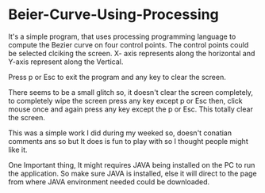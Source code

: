 # Beier-Curve-Using-Processing
It's a simple program, that uses processing programming language to compute the Bezier curve on four control points. 
The control points could be selected clciking the screen. X- axis represents along the horizontal and Y-axis represent 
along the Vertical. 

Press p or Esc to exit the program and any key to clear the screen.

There seems to be a small glitch so, it doesn't clear the screen completely,
to completely wipe the screen press any key except p or Esc then, click mouse once and again press any key except the p or Esc. 
This totally clear the screen.

This was a simple work I did during my weeked so, doesn't conatian comments ans so but It does is fun to play with so I thought 
people might like it.

One Important thing, It might requires JAVA being installed on the PC to run the application. So make sure JAVA is installed, else it will direct to the page from where JAVA environment needed could be downloaded.
